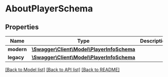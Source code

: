 # AboutPlayerSchema

## Properties
Name | Type | Description | Notes
------------ | ------------- | ------------- | -------------
**modern** | [**\Swagger\Client\Model\PlayerInfoSchema**](PlayerInfoSchema.md) |  | [optional] 
**legacy** | [**\Swagger\Client\Model\PlayerInfoSchema**](PlayerInfoSchema.md) |  | [optional] 

[[Back to Model list]](../README.md#documentation-for-models) [[Back to API list]](../README.md#documentation-for-api-endpoints) [[Back to README]](../README.md)


